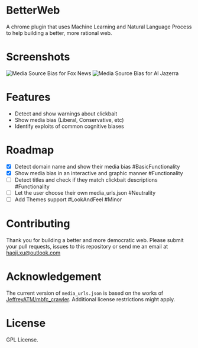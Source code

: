 # BetterWeb
A chrome plugin that uses Machine Learning and Natural Language Process to help building a better, more rational web.

# Screenshots
![Media Source Bias for Fox News](https://raw.githubusercontent.com/betterweb-team/BetterWeb/master/assets/bwscreen_fox.PNG)
![Media Source Bias for Al Jazerra](https://raw.githubusercontent.com/betterweb-team/BetterWeb/master/assets/bwscreen_al.PNG)

# Features
- Detect and show warnings about clickbait
- Show media bias (Liberal, Conservative, etc)
- Identify exploits of common cognitive biases

# Roadmap
- [x] Detect domain name and show their media bias #BasicFunctionality
- [x] Show media bias in an interactive and graphic manner #Functionality
- [ ] Detect titles and check if they match clickbait descriptions #Functionality
- [ ] Let the user choose their own media_urls.json #Neutrality
- [ ] Add Themes support #LookAndFeel #Minor

# Contributing
Thank you for building a better and more democratic web. Please submit your pull requests, issues to this repository or send me an email at haoji.xu@outlook.com

# Acknowledgement
The current version of `media_urls.json` is based on the works of [JeffreyATM/mbfc_crawler](https://github.com/JeffreyATW/mbfc_crawler). Additional license restrictions might apply.

# License
GPL License.
